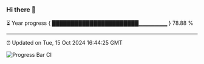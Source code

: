 ### Hi there 👋

⏳ Year progress { ███████████████████████▁▁▁▁▁▁▁ } 78.88 %

---

⏰ Updated on Tue, 15 Oct 2024 16:44:25 GMT

![Progress Bar CI](https://github.com/IshwaranRudhara/GIT-ACTION/workflows/Progress%20Bar%20CI/badge.svg)
